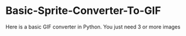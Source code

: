 # Basic-Sprite-Converter-To-GIF

Here is a basic GIF converter in Python.
You just need 3 or more images
